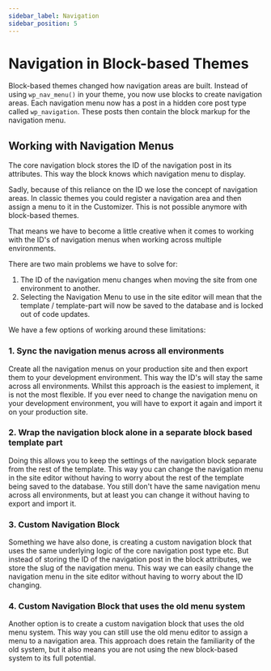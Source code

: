 ```yaml
---
sidebar_label: Navigation
sidebar_position: 5
---
```


# Navigation in Block-based Themes

Block-based themes changed how navigation areas are built. Instead of using `wp_nav_menu()` in your theme, you now use blocks to create navigation areas. Each navigation menu now has a post in a hidden core post type called `wp_navigation`. These posts then contain the block markup for the navigation menu.

## Working with Navigation Menus

The core navigation block stores the ID of the navigation post in its attributes. This way the block knows which navigation menu to display.

Sadly, because of this reliance on the ID we lose the concept of navigation areas. In classic themes you could register a navigation area and then assign a menu to it in the Customizer. This is not possible anymore with block-based themes.

That means we have to become a little creative when it comes to working with the ID's of navigation menus when working across multiple environments.

There are two main problems we have to solve for:

  1. The ID of the navigation menu changes when moving the site from one environment to another.
  2. Selecting the Navigation Menu to use in the site editor will mean that the template / template-part will now be saved to the database and is locked out of code updates.

We have a few options of working around these limitations:

### 1. Sync the navigation menus across all environments

Create all the navigation menus on your production site and then export them to your development environment. This way the ID's will stay the same across all environments.
Whilst this approach is the easiest to implement, it is not the most flexible. If you ever need to change the navigation menu on your development environment, you will have to export it again and import it on your production site.

### 2. Wrap the navigation block alone in a separate block based template part

Doing this allows you to keep the settings of the navigation block separate from the rest of the template. This way you can change the navigation menu in the site editor without having to worry about the rest of the template being saved to the database. You still don't have the same navigation menu across all environments, but at least you can change it without having to export and import it.

### 3. Custom Navigation Block

Something we have also done, is creating a custom navigation block that uses the same underlying logic of the core navigation post type etc. But instead of storing the ID of the navigation post in the block attributes, we store the slug of the navigation menu. This way we can easily change the navigation menu in the site editor without having to worry about the ID changing.

### 4. Custom Navigation Block that uses the old menu system

Another option is to create a custom navigation block that uses the old menu system. This way you can still use the old menu editor to assign a menu to a navigation area. This approach does retain the familiarity of the old system, but it also means you are not using the new block-based system to its full potential.
